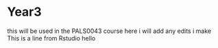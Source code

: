 # Year3
this will be used in the PALS0043 course
here i will add any edits i make
This is a line from Rstudio 
hello